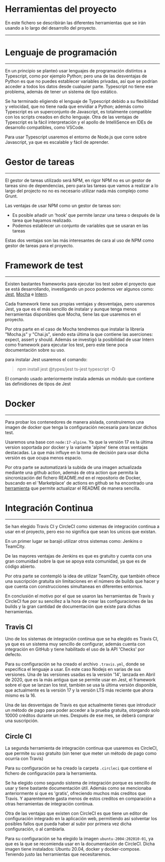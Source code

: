 # Herramientas del proyecto

En este fichero se describirán las diferentes herramientas que se irán usando a lo largo del desarrollo del proyecto. 

---

# Lenguaje de programación
---
En un principio se planteó usar lenguajes de programación distintos a Typescript, como por ejemplo Python; pero una de las desventajas de Python es que no puedes establecer variables privadas, así que se podrían acceder a todos los datos desde cualquier parte. Typescript no tiene ese problema, además de tener un sistema de tipo estático.

Se ha terminado eligiendo el lenguaje de Typescript debido a su flexibilidad y velocidad, que no tiene nada que envidiar a Python; además como Typescript es un superconjunto de Javascript, es totalmente compatible con los scripts creados en dicho lenguaje. Otra de las ventajas de Typescript es la fácil interpretación y el apollo de IntelliSence en IDEs de desarrollo compatibles, como VSCode.

Para usar Typescript usaremos el entorno de Node.js que corre sobre Javascript, ya que es escalable y fácil de aprender.

# Gestor de tareas
---
El gestor de tareas utilizado será NPM, en rigor NPM no es un gestor de tareas sino de dependencias, pero para las tareas que vamos a realizar a lo largo del projecto no no es necesario utilizar nada más complejo como Grunt.

Las ventajas de usar NPM como un gestor de tareas son:
- Es posible añadir un ‘hook’ que permite lanzar una tarea o después de la tarea que hayamos realizado.
- Podemos establecer un conjunto de variables que se usaran en las tareas

Estas dos ventajas son las más interesantes de cara al uso de NPM como gestor de tareas para el proyecto.

# Framework de test
---
Existen bastantes frameworks para ejecutar los test sobre el proyecto que se está desarrollando, investigando un poco podemos ver algunos como: [Jest](https://jestjs.io/es-ES/), [Mocha](https://mochajs.org/) e [Intern](https://theintern.io/). 

Cada framework tiene sus propias ventajas y desventajas, pero usaremos Jest, ya que es el más sencillo de instalar y aunque tenga menos herramientas disponibles que Mocha, tiene las que usaremos en el proyecto.

Por otra parte en el caso de Mocha tendremos que instalar la librería "Mocha.js" y "Chai.js", siendo esta última la que contiene las aserciones: expect, assert y should. Además se investigó la posibilidad de usar Intern como framework para ejecutar los test, pero este tiene poca documentación sobre su uso.

para instalar Jest usaremos el comando:
>npm install jest @types/jest ts-jest typescript -D

El comando usado anteriormente instala además un módulo que contiene las definidiones de tipos de Jest

# Docker
---

Para probar los contenedores de manera aislada, construiremos una imagen de docker que tenga la configuración necesaria para lanzar dichos test.

Usaremos una base con `node:17-alpine`. Ya que la versión 17 es la última version soportada por docker y la variante 'alpine' tiene otras ventajas destacadas. La que más influye en la toma de decisión para usar dicha versión es que ocupa menos espacio.

Por otra parte se automatizará la subida de una imagen actualizada mediante una github action, además de otra action que permita la sincronización del fichero README.md en el repositorio de Docker, buscando en el 'Marketplace' de actions en github se ha encontrado una [herramienta](https://github.com/marketplace/actions/docker-hub-readme-description-sync) que permite actualizar el README de manera sencilla.

# Integración Continua
---

Se han elegido Travis CI y CircleCI como sistemas de integración continua a usar en el proyecto, pero eso no significa que sean los unicos que existan. 

En un primer lugar se barajó utilizar otros sistemas como: Jenkins o TeamCity.

De las mayores ventajas de Jenkins es que es gratuito y cuenta con una gran comunidad sobre la que se apoya esta comunidad, ya que es de código abierto.

Por otra parte se contempló la idea de utilizar TeamCity, que también ofrece una suscripción gratuita sin limitaciones en el número de builds que hacer y que cuenta con construcciones simultaneas en diferentes entornos. 

En conclusión el motivo por el que se usaron las herramientas de Travis y CircleCI fue por su sencillez a la hora de crear las configuraciones de las builds y la gran cantidad de documentación que existe para dichas herramientas.

## Travis CI

Uno de los sistemas de integración continua que se ha elegido es Travis CI, ya que es un sistema muy sencillo de configurar, además cuenta con integración en GitHub y tiene habilitado el uso de la API 'Checks' por defecto. 

Para su configuración se ha creado el archivo `.travis.yml`, donde se especifica el lenguaje a usar. En este caso Nodejs en varias de sus versiones. Una de las versiones usadas es la versión '14', lanzada en Abril de 2020, que es la más antigua que se permite usar en Jest, el framework sobre el que se lanzan los test, también se usa la última versión disponible, que actualmente es la versión 17 y la versión LTS más reciente que ahora mismo es la 16. 

Una de las desventajas de Travis es que actualmente tienes que introducir un método de pago para poder acceder a la prueba gratuita, otorgando solo 10000 créditos durante un mes. Después de ese mes, se deberá comprar una suscripción.

## Circle CI

La segunda herramienta de integración continua que usaremos es CircleCI, que permite su uso gratuito (sin tener que meter un método de pago como ocurría con Travis)

Para su configuración se ha creado la carpeta `.circleci` que contiene el fichero de configuración para la herramienta. 

Se ha elegido como segundo sistema de integración porque es sencillo de usar y tiene bastante documentación útil. Además como se mencionaba anteriormente si que es 'gratis', ofreciendo muchos más creditos que Travis. Y aparentemente gasta menos de estos creditos en comparación a otras herramientas de integración continua. 

Otra de las ventajas que existen con CircleCI es que tiene un editor de configuración integrado en la aplicación web, permitiendo así solventar los posibles fallos que pueda haber al subir por primera vez dicha configuración, o al cambiarla. 

Para su configuración se ha elegido la imagen `ubuntu-2004:202010-01`, ya que es la que se recomienda usar en la documentación de CircleCI. Dicha imagen tiene instalados: Ubuntu 20.04, docker y docker-compose. Teniendo justo las herramientas que necesitaremos. 
